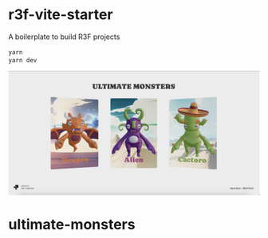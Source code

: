 # r3f-vite-starter

A boilerplate to build R3F projects

```
yarn
yarn dev
```

![image](/public/ultimate-monsters.png)

# ultimate-monsters
